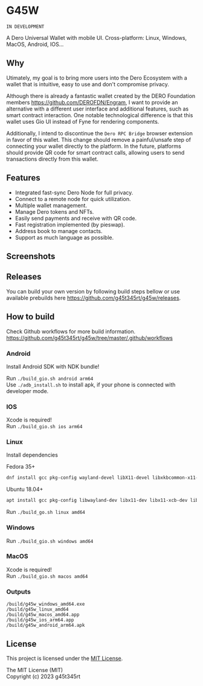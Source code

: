 # G45W

`IN DEVELOPMENT`

A Dero Universal Wallet with mobile UI.
Cross-platform: Linux, Windows, MacOS, Android, IOS...

## Why

Utimately, my goal is to bring more users into the Dero Ecosystem with a wallet that is intuitive, easy to use
and don't compromise privacy.

Although there is already a fantastic wallet created by the DERO Foundation members <https://github.com/DEROFDN/Engram>,
I want to provide an alternative with a different user interface and additional features, such as smart contract interaction.
One notable technological difference is that this wallet uses Gio UI instead of Fyne for rendering components.

Additionally, I intend to discontinue the `Dero RPC Bridge` browser extension in favor of this wallet.
This change should remove a painful/unsafe step of connecting your wallet directly to
the platform. In the future, platforms should provide QR code for smart contract calls, allowing users to send
transactions directly from this wallet.

## Features

- Integrated fast-sync Dero Node for full privacy.
- Connect to a remote node for quick utilization.
- Multiple wallet management.
- Manage Dero tokens and NFTs.
- Easily send payments and receive with QR code.
- Fast registration implemented (by pieswap).
- Address book to manage contacts.
- Support as much language as possible.

## Screenshots

## Releases

You can build your own version by following build steps bellow or use available prebuilds here <https://github.com/g45t345rt/g45w/releases>.

## How to build

Check Github workflows for more build information.  
<https://github.com/g45t345rt/g45w/tree/master/.github/workflows>

### Android

Install Android SDK with NDK bundle!

Run `./build_gio.sh android arm64`  
Use `./adb_install.sh` to install apk, if your phone is connected with developer mode.

### IOS

Xcode is required!  
Run `./build_gio.sh ios arm64`

### Linux

Install dependencies

Fedora 35+

```bash
dnf install gcc pkg-config wayland-devel libX11-devel libxkbcommon-x11-devel mesa-libGLES-devel mesa-libEGL-devel libXcursor-devel vulkan-headers
```

Ubuntu 18.04+

```bash
apt install gcc pkg-config libwayland-dev libx11-dev libx11-xcb-dev libxkbcommon-x11-dev libgles2-mesa-dev libegl1-mesa-dev libffi-dev libxcursor-dev libvulkan-dev
```

Run `./build_go.sh linux amd64`

### Windows

Run `./build_gio.sh windows amd64`

### MacOS

Xcode is required!  
Run `./build_gio.sh macos amd64`

### Outputs

`/build/g45w_windows_amd64.exe`  
`/build/g45w_linux_amd64`  
`/build/g45w_macos_amd64.app`  
`/build/g45w_ios_arm64.app`  
`/build/g45w_android_arm64.apk`  

## License

This project is licensed under the [MIT License](https://opensource.org/licenses/MIT).

The MIT License (MIT)  
Copyright (c) 2023 g45t345rt
